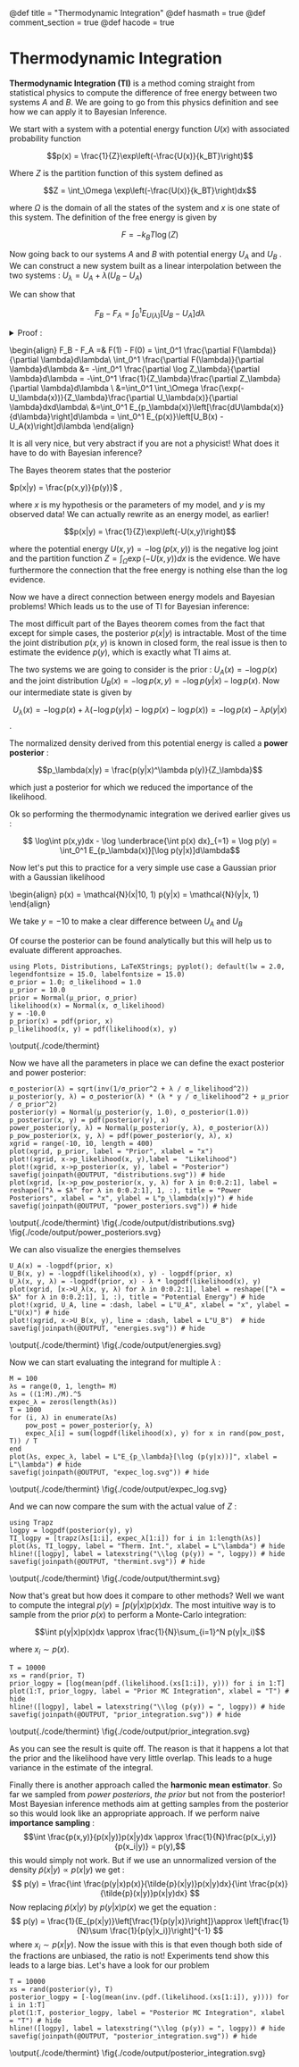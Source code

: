 

@def title = "Thermodynamic Integration"
@def hasmath = true
@def comment_section = true
@def hacode = true

# Thermodynamic Integration

**Thermodynamic Integration (TI)** is a method coming straight from statistical physics to compute the difference of free energy between two systems $A$ and $B$. We are going to go from this physics definition and see how we can apply it to Bayesian Inference.

We start with a system with a potential energy function $U(x)$ with associated probability function

$$p(x) = \frac{1}{Z}\exp\left(-\frac{U(x)}{k_BT}\right)$$

Where $Z$  is the partition function of this system defined as

$$Z = \int_\Omega \exp\left(-\frac{U(x)}{k_BT}\right)dx$$

where $\Omega$ is the domain of all the states of the system and $x$ is one state of this system. The definition of the free energy is given by

$$F = -k_BT\log(Z)$$

Now going back to our systems $A$ and $B$ with potential energy $U_A$ and $U_B$ . We can construct a new system built as a linear interpolation between the two systems : ${U_\lambda = U_A + \lambda(U_B - U_A)}$

We can show that

$$F_B - F_A = \int_0^1 E_{U(\lambda)}\left[U_B - U_A\right]d\lambda$$

<details>
    <summary> Proof :</summary>
    $$\int_0^1 \frac{\partial F(\lambda)}{\partial \lambda}d\lambda = \int_0^1 \frac{\partial \log(Z(\lambda)}{\partial \lambda}d\lambda = $$
</details>



\begin{align}
F_B - F_A =& F(1) - F(0) = \int_0^1 \frac{\partial F(\lambda)}{\partial \lambda}d\lambda\\
\int_0^1 \frac{\partial F(\lambda)}{\partial \lambda}d\lambda &= -\int_0^1 \frac{\partial \log Z_\lambda}{\partial \lambda}d\lambda = -\int_0^1 \frac{1}{Z_\lambda}\frac{\partial Z_\lambda}{\partial \lambda}d\lambda \\
&=\int_0^1 \int_\Omega \frac{\exp(-U_\lambda(x))}{Z_\lambda}\frac{\partial U_\lambda(x)}{\partial \lambda}dxd\lambda\\
&=\int_0^1 E_{p_\lambda(x)}\left[\frac{dU\lambda(x)}{d\lambda}\right]d\lambda = \int_0^1 E_{p(x)}\left[U_B(x) - U_A(x)\right]d\lambda
\end{align}



It is all very nice, but very abstract if you are not a physicist! What does it have to do with Bayesian inference?

The Bayes theorem states that the posterior

$p(x|y) = \frac{p(x,y)}{p(y)}$ ,

where $x$ is my hypothesis or the parameters of my model, and $y$ is my observed data! We can actually rewrite as an energy model, as earlier!

$$p(x|y) = \frac{1}{Z}\exp\left(-U(x,y)\right)$$

where the potential energy $U(x,y) = -\log(p(x,y))$ is the negative log joint and the partition function $Z=\int_\Omega \exp(-U(x,y))dx$ is the evidence. We have furthermore the connection that the free energy is nothing else than the log evidence.

Now we have a direct connection between energy models and Bayesian problems! Which leads us to the use of TI for Bayesian inference:

The most difficult part of the Bayes theorem comes from the fact that except for simple cases, the posterior $p(x|y)$ is intractable. Most of the time the joint distribution $p(x,y)$ is known in closed form, the real issue is then to estimate the evidence $p(y)$, which is exactly what TI aims at.

The two systems we are going to consider is the prior : $U_A(x) = -\log p(x)$ and the joint distribution $U_B(x) = -\log p(x,y) = -\log p(y|x) - \log p(x)$. Now our intermediate state is given by

$$U_\lambda(x) = -\log p(x) + \lambda(-\log p(y|x) - \log p(x) - \log p(x)) = -\log p(x) - \lambda p(y|x)$$.

The normalized density derived from this potential energy is called a **power posterior** :

$$p_\lambda(x|y) = \frac{p(y|x)^\lambda p(y)}{Z_\lambda}$$

which just a posterior for which we reduced the importance of the likelihood.

Ok so performing the thermodynamic integration we derived earlier gives us :

$$ \log\int p(x,y)dx - \log \underbrace{\int p(x) dx}_{=1} = \log p(y) = \int_0^1 E_{p_\lambda(x)}[\log p(y|x)]d\lambda$$

Now let's put this to practice for a very simple use case a Gaussian prior with a Gaussian likelihood

\begin{align}
p(x) = \mathcal{N}(x|10, 1)
p(y|x) = \mathcal{N}(y|x, 1)
\end{align}

We take $y = -10$ to make a clear difference between $U_A$ and $U_B$

Of course the posterior can be found analytically but this will help us to evaluate different approaches.
```julia:./code/thermint
using Plots, Distributions, LaTeXStrings; pyplot(); default(lw = 2.0, legendfontsize = 15.0, labelfontsize = 15.0)
σ_prior = 1.0; σ_likelihood = 1.0
μ_prior = 10.0
prior = Normal(μ_prior, σ_prior)
likelihood(x) = Normal(x, σ_likelihood)
y = -10.0
p_prior(x) = pdf(prior, x)
p_likelihood(x, y) = pdf(likelihood(x), y)
```
\output{./code/thermint}

Now we have all the parameters in place we can define the exact posterior and power posterior:

```julia:./code/thermint
σ_posterior(λ) = sqrt(inv(1/σ_prior^2 + λ / σ_likelihood^2))
μ_posterior(y, λ) = σ_posterior(λ) * (λ * y / σ_likelihood^2 + μ_prior / σ_prior^2)
posterior(y) = Normal(μ_posterior(y, 1.0), σ_posterior(1.0))
p_posterior(x, y) = pdf(posterior(y), x)
power_posterior(y, λ) = Normal(μ_posterior(y, λ), σ_posterior(λ))
p_pow_posterior(x, y, λ) = pdf(power_posterior(y, λ), x)
xgrid = range(-10, 10, length = 400)
plot(xgrid, p_prior, label = "Prior", xlabel = "x")
plot!(xgrid, x->p_likelihood(x, y),label =  "Likelihood")
plot!(xgrid, x->p_posterior(x, y), label = "Posterior")
savefig(joinpath(@OUTPUT, "distributions.svg")) # hide
plot(xgrid, [x->p_pow_posterior(x, y, λ) for λ in 0:0.2:1], label = reshape(["λ = $λ" for λ in 0:0.2:1], 1, :), title = "Power Posteriors", xlabel = "x", ylabel = L"p_\lambda(x|y)") # hide
savefig(joinpath(@OUTPUT, "power_posteriors.svg")) # hide
```

\output{./code/thermint}
\fig{./code/output/distributions.svg}
\fig{./code/output/power_posteriors.svg}

We can also visualize the energies themselves
```julia:./code/thermint
U_A(x) = -logpdf(prior, x)
U_B(x, y) = -logpdf(likelihood(x), y) - logpdf(prior, x)
U_λ(x, y, λ) = -logpdf(prior, x) - λ * logpdf(likelihood(x), y)
plot(xgrid, [x->U_λ(x, y, λ) for λ in 0:0.2:1], label = reshape(["λ = $λ" for λ in 0:0.2:1], 1, :), title = "Potential Energy") # hide
plot!(xgrid, U_A, line = :dash, label = L"U_A", xlabel = "x", ylabel = L"U(x)") # hide
plot!(xgrid, x->U_B(x, y), line = :dash, label = L"U_B")  # hide
savefig(joinpath(@OUTPUT, "energies.svg")) # hide
```
\output{./code/thermint}
\fig{./code/output/energies.svg}

Now we can start evaluating the integrand for multiple $\lambda$ :

```julia:./code/thermint
M = 100
λs = range(0, 1, length= M)
λs = ((1:M)./M).^5
expec_λ = zeros(length(λs))
T = 1000
for (i, λ) in enumerate(λs)
    pow_post = power_posterior(y, λ)
    expec_λ[i] = sum(logpdf(likelihood(x), y) for x in rand(pow_post, T)) / T
end
plot(λs, expec_λ, label = L"E_{p_\lambda}[\log (p(y|x))]", xlabel = L"\lambda") # hide
savefig(joinpath(@OUTPUT, "expec_log.svg")) # hide
```
\output{./code/thermint}
\fig{./code/output/expec_log.svg}

And we can now compare the sum with the actual value of $Z$ :

```julia:./code/thermint
using Trapz
logpy = logpdf(posterior(y), y)
TI_logpy = [trapz(λs[1:i], expec_λ[1:i]) for i in 1:length(λs)]
plot(λs, TI_logpy, label = "Therm. Int.", xlabel = L"\lambda") # hide
hline!([logpy], label = latexstring("\\log (p(y)) = ", logpy)) # hide
savefig(joinpath(@OUTPUT, "thermint.svg")) # hide
```
\output{./code/thermint}
\fig{./code/output/thermint.svg}

Now that's great but how does it compare to other methods?
Well we want to compute the integral $p(y) = \int p(y|x)p(x)dx$. The most intuitive way is to sample from the prior $p(x)$ to perform a Monte-Carlo integration:

$$\int p(y|x)p(x)dx \approx \frac{1}{N}\sum_{i=1}^N p(y|x_i)$$

where $x_i \sim p(x)$.

```julia:./code/thermint
T = 10000
xs = rand(prior, T)
prior_logpy = [log(mean(pdf.(likelihood.(xs[1:i]), y))) for i in 1:T]
plot(1:T, prior_logpy, label = "Prior MC Integration", xlabel = "T") # hide
hline!([logpy], label = latexstring("\\log (p(y)) = ", logpy)) # hide
savefig(joinpath(@OUTPUT, "prior_integration.svg")) # hide
```

\output{./code/thermint}
\fig{./code/output/prior_integration.svg}

As you can see the result is quite off. The reason is that it happens a lot that the prior and the likelihood have very little overlap. This leads to a huge variance in the estimate of the integral.

Finally there is another approach called the **harmonic mean estimator**. So far we sampled from *power posteriors*, *the prior* but not from the posterior!
Most Bayesian inference methods aim at getting samples from the posterior so this would look like an appropriate approach.
If we perform naive **importance sampling** :
$$\int \frac{p(x,y)}{p(x|y)}p(x|y)dx \approx \frac{1}{N}\frac{p(x_i,y)}{p(x_i|y)} = p(y),$$
this would simply not work.
But if we use an unnormalized version of the density $\tilde{p}(x|y) \propto p(x|y)$ we get :
$$ p(y) = \frac{\int \frac{p(y|x)p(x)}{\tilde{p}(x|y)}p(x|y)dx}{\int \frac{p(x)}{\tilde{p}(x|y)}p(x|y)dx} $$
Now replacing $\tilde{p}(x|y)$ by $p(y|x)p(x)$ we get the equation :
$$ p(y) = \frac{1}{E_{p(x|y)}\left[\frac{1}{p(y|x)}\right]}\approx \left[\frac{1}{N}\sum \frac{1}{p(y|x_i)}\right]^{-1} $$
where $x_i \sim p(x|y)$.
Now the issue with this is that even though both side of the fractions are unbiased, the ratio is not! Experiments tend show this leads to a large bias. Let's have a look for our problem

```julia:./code/thermint
T = 10000
xs = rand(posterior(y), T)
posterior_logpy = [-log(mean(inv.(pdf.(likelihood.(xs[1:i]), y)))) for i in 1:T]
plot(1:T, posterior_logpy, label = "Posterior MC Integration", xlabel = "T") # hide
hline!([logpy], label = latexstring("\\log (p(y)) = ", logpy)) # hide
savefig(joinpath(@OUTPUT, "posterior_integration.svg")) # hide
```
\output{./code/thermint}
\fig{./code/output/posterior_integration.svg}
